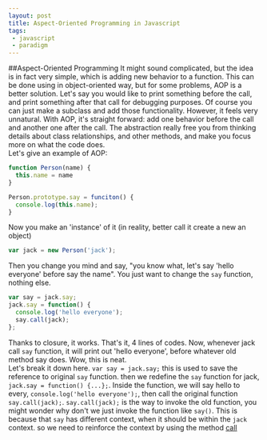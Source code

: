 ```yaml
---
layout: post
title: Aspect-Oriented Programming in Javascript
tags:
 - javascript
 - paradigm
---
```

##Aspect-Oriented Programming
It might sound complicated, but the idea is in fact very simple, which is adding new behavior to a function. This can be done using in object-oriented way, but for some problems, AOP is a better solution. Let's say you would like to print something before the call, and print something after that call for debugging purposes. Of course you can just make a subclass and add those functionality. However, it feels very unnatural. With AOP, it's straight forward: add one behavior before the call and another one after the call. The abstraction really free you from thinking details about class relationships, and other methods, and make you focus more on what the code does.<br>
  Let's give an example of AOP:

~~~javascript
function Person(name) { 
  this.name = name
}

Person.prototype.say = funciton() {
  console.log(this.name);
}
~~~

<!--break-->

Now you make an 'instance' of it (in reality, better call it create a new an object)

~~~javascript
var jack = new Person('jack');
~~~

Then you change you mind and say, "you know what, let's say 'hello everyone' before say the name". You just want to change the `say` function, nothing else.

~~~javascript
var say = jack.say;
jack.say = function() {
  console.log('hello everyone');
  say.call(jack);
};
~~~

Thanks to closure, it works. That's it, 4 lines of codes. Now, whenever jack call `say` function, it will print out 'hello everyone', before whatever old method say does. Wow, this is neat. <br>
Let's break it down here. `var say = jack.say;` this is used to save the reference to original `say` function. then we redefine the `say` function for jack, `jack.say = function() {...};`. Inside the function, we will say hello to every, `console.log('hello everyone');`, then call the original function `say.call(jack);`. `say.call(jack);` is the way to invoke the old function, you might wonder why don't we just invoke the function like `say()`. This is because that `say` has different context, when it should be within the `jack` context. so we need to reinforce the context by using the method [call](https://developer.mozilla.org/en-US/docs/Web/JavaScript/Reference/Global_Objects/Function/call)
